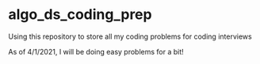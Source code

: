 # algo_ds_coding_prep
Using this repository to store all my coding problems for coding interviews

As of 4/1/2021, I will be doing easy problems for a bit!
